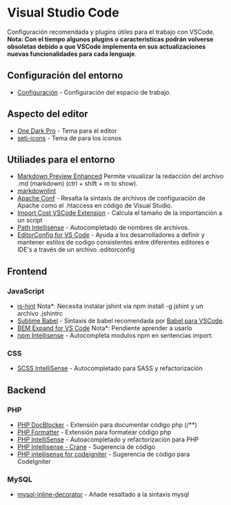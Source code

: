 # Visual Studio Code

Configuración recomendada y plugins útiles para el trabajo con VSCode.
**Nota: Con el tiempo algunos plugins o caracteristicas podrán volverse obsoletas debido a que VSCode implementa en sus actualizaciones nuevas funcionalidades para cada lenguaje**.

## Configuración del entorno

* [Configuración](https://code.visualstudio.com/docs/getstarted/settings) - Configuración del espacio de trabajo.

## Aspecto del editor

* [One Dark Pro](https://marketplace.visualstudio.com/items?itemName=zhuangtongfa.Material-theme) - Tema para el editor
* [seti-icons](https://marketplace.visualstudio.com/items?itemName=qinjia.seti-icons) - Tema de para los iconos

## Utiliades para el entorno

* [Markdown Preview Enhanced](https://marketplace.visualstudio.com/items?itemName=shd101wyy.markdown-preview-enhanced) Permite visualizar la redacción del archivo .md (markdown) (ctrl + shift + m to show).
* [markdownlint](https://marketplace.visualstudio.com/items?itemName=DavidAnson.vscode-markdownlint)
* [Apache Conf](https://marketplace.visualstudio.com/items?itemName=mrmlnc.vscode-apache) - Resalta la sintaxis de archivos de configuración de Apache como el .htaccess en código de Visual Studio.
* [Import Cost VSCode Extension](https://marketplace.visualstudio.com/items?itemName=wix.vscode-import-cost) - Calcula el tamaño de la importanción a un script
* [Path Intellisense](https://marketplace.visualstudio.com/items?itemName=christian-kohler.path-intellisense) - Autocompletado de nombres de archivos.
* [EditorConfig for VS Code](https://marketplace.visualstudio.com/items?itemName=EditorConfig.EditorConfig) - Ayuda a los desarrolladores a definir y mantener estilos de codigo consistentes entre diferentes editores e IDE's a través de un archivo .editorconfig

## Frontend

### JavaScript

* [js-hint](https://marketplace.visualstudio.com/items?itemName=dbaeumer.jshint) Nota*: Necesita instalar jshint vía npm install -g jshint y un archivo .jshintrc
* [Sublime Babel](https://marketplace.visualstudio.com/items?itemName=joshpeng.sublime-babel-vscode) - Sintaxis de babel recomendada por [Babel para VSCode](https://babeljs.io/docs/editors).
* [BEM Expand for VS Code](https://marketplace.visualstudio.com/items?itemName=lukazakrajsek.bem-expand) Nota*: Pendiente aprender a usarlo
* [npm Intellisense](https://marketplace.visualstudio.com/items?itemName=christian-kohler.npm-intellisense) - Autocompleta modulos npm en sentencias import.

### CSS

* [SCSS IntelliSense](https://marketplace.visualstudio.com/items?itemName=mrmlnc.vscode-scss) - Autocompletado para SASS y refactorización

## Backend

### PHP

* [PHP DocBlocker](https://marketplace.visualstudio.com/items?itemName=neilbrayfield.php-docblocker) - Extensión para documentar código php (/**)
* [PHP Formatter](https://marketplace.visualstudio.com/items?itemName=Sophisticode.php-formatter) - Extensión para formatear código php
* [PHP IntelliSense](https://marketplace.visualstudio.com/items?itemName=felixfbecker.php-intellisense) - Autoacompletado y refactorización para PHP
* [PHP Intellisense - Crane](https://marketplace.visualstudio.com/items?itemName=HvyIndustries.crane) - Sugerencia de código
* [PHP intellisense for codeigniter](https://marketplace.visualstudio.com/items?itemName=small.php-ci) - Sugerencia de código para CodeIgniter

### MySQL

* [mysql-inline-decorator](https://marketplace.visualstudio.com/items?itemName=odubuc.mysql-inline-decorator) - Añade resaltado a la sintaxis mysql

